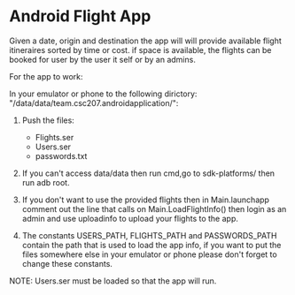 # Android Flight App 

Given a date, origin and destination the app will will provide available
flight itineraires sorted by time or cost. if space is available, the
flights can be booked for user by the user it self or by an admins.

For the app to work:

In your emulator or phone to the following dirictory: "/data/data/team.csc207.androidapplication/":

1. Push the files:

    - Flights.ser
    - Users.ser
    - passwords.txt

2. If you can't access data/data then run cmd,go to sdk-platforms/ then run adb root.
3. If you don't want to use the provided flights then in Main.launchapp comment out the line that calls on
  Main.LoadFlightInfo() then login as an admin and use uploadinfo to upload your flights to the app.
4. The constants USERS_PATH, FLIGHTS_PATH and PASSWORDS_PATH contain the path that is used to load the app info,
  if you want to put the files somewhere else in your emulator or phone please don't forget to change these constants.
  
NOTE: Users.ser must be loaded so that the app will run.
